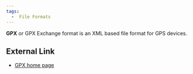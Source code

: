 ```yaml
---
tags:
  -  File Formats
---
```

**GPX** or GPX Exchange format is an XML based file format for GPS
devices.

## External Link

- [GPX home page](http://www.topografix.com/gpx.asp)


